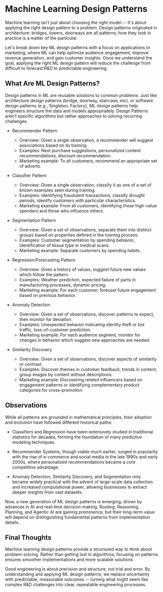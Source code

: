 # Machine Learning Design Patterns

Machine learning isn't just about choosing the right model -- it's about applying the right design pattern to a problem. Design patterns originated in architecture: bridges, towers, doorways are all patterns; how they look in practice is a matter of the particular.

Let's break down key ML design patterns with a focus on applications to marketing, where ML can help optimize audience engagement, improve revenue generation, and gain customer insights. Once we understand the goal, applying the right ML design pattern will reduce the challenge from difficult to forecast R&D to predictable engineering.

## What Are ML Design Patterns?

Design patterns in ML are reusable solutions to common problems. Just like architecture design patterns (bridge, doorway, staircase, etc), or software design patterns (e.g., Singleton, Factory), ML design patterns help engineers structure the data and models appropriately. Design Patterns aren't specific algorithms but rather approaches to solving recurring challenges.

+ Recommender Pattern
    + Overview: Given a single observation, a recommender will suggest associations based on its training.
    + Examples: Next purchase suggestions, personalized content recommendations, discount recommendation.
    + Marketing example: To all customers, recommend an appropriate set of adverts.

+ Classifier Pattern
    + Overview: Given a single observation, classify it as one of a set of known examples seen during training.
    + Examples: Identifying fraudulent transactions, classify drought periods, identify customers with particular characteristics.
    + Marketing example: From all customers, identifying those high-value spenders and those who influence others.

+ Segmentation Pattern
    + Overview: Given a set of observations, separate them into distinct groups based on properties defined in the training process.
    + Examples: Customer segmentation by spending behavior, identification of tissue type in medical scans.
    + Marketing example: Separate customers by spending habits.

+ Regression/Forecasting Pattern
    + Overview: Given a history of values, suggest future new values which follow the pattern.
    + Examples: Weather prediction, expected failure of parts in manufacturing processes, dynamic pricing.
    + Marketing example: For each customer, forecast future engagement based on previous behavior.

+ Anomaly Detection
    + Overview: Given a set of observations, discover patterns to expect, then monitor for deviation.
    + Examples: Unexpected behavior indicating identity theft or bot traffic, loss-of-customer prediction.
    + Marketing example: For each audience segment, monitor for changes in behavior which suggest new approaches are needed.

+ Similarity Discovery
    + Overview: Given a set of observations, discover aspects of similarity or contrast.
    + Examples: Discover themes in customer feedback, trends in content, group images by content without descriptions.
    + Marketing example: Discovering related influencers based on engagement patterns or identifying complementary product categories for cross-promotion.

## Observations 
While all patterns are grounded in mathematical principles, their adoption and evolution have followed different historical paths:

+ Classifiers and Regression have been extensively studied in traditional statistics for decades, forming the foundation of many predictive modeling techniques.

+ Recommender Systems, though viable much earlier, surged in popularity with the rise of e-commerce and social media in the late 1990s and early 2000s, where personalized recommendations became a core competitive advantage.

+ Anomaly Detection, Similarity Discovery, and Segmentation only became widely practical with the advent of large-scale data collection and increased computational power, allowing businesses to extract deeper insights from vast datasets.

Now, a new generation of ML design patterns is emerging, driven by advances in AI and real-time decision-making. Routing, Reasoning, Planning, and Agentic AI are gaining prominence, but their long-term value will depend on distinguishing fundamental patterns from implementation details.

## Final Thoughts

Machine learning design patterns provide a structured way to think about problem-solving. Rather than getting lost in algorithms, focusing on patterns ensures smoother implementations and more scalable solutions.

Good engineering is about precision and structure, not trial and error. By understanding and applying ML design patterns, we replace uncertainty with predictable, measurable outcomes -- turning what might seem like complex R&D challenges into clear, repeatable engineering processes.